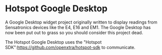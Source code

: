 Hotspot Google Desktop
======================

A Google Desktop widget project originally written to display readings from Sensatronics devices like the E4, E16 and EM1. The Google Desktop has now been put out to grass so you should consider this project dead.

The Hotspot Google Desktop uses the "Hotspot SDK":https://github.com/openxtra/hotspot-sdk to communicate.
